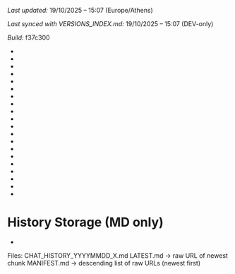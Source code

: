 *Last updated:* 19/10/2025 – 15:07 (Europe/Athens)

*Last synced with VERSIONS_INDEX.md:* 19/10/2025 – 15:07 (DEV-only)

*Build:* f37c300



*



*



*



*



*



*



*



*



*



*



*



*



*



*

*
*
*
*
*
*
# History Storage (MD only)
*
Files: CHAT_HISTORY_YYYYMMDD_X.md
LATEST.md -> raw URL of newest chunk
MANIFEST.md -> descending list of raw URLs (newest first)
